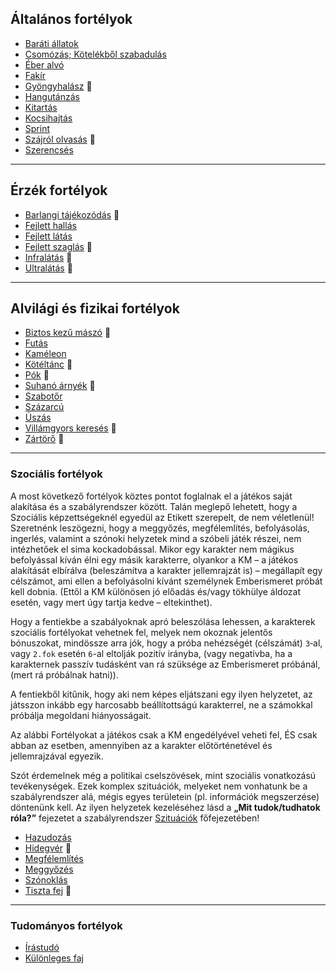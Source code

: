 ## Általános fortélyok

<!-- tag: altalanos__fortely -->
 
- [Baráti állatok](fortelyok.altalanos/barati_allatok.md)
- [Csomózás; Kötelékből szabadulás](fortelyok.altalanos/csomozas__kotelekbol_szabadulas.md)
- [Éber alvó](fortelyok.altalanos/eber_alvo.md)
- [Fakír](fortelyok.altalanos/fakir.md)
- [Gyöngyhalász](fortelyok.altalanos/gyongyhalasz.md) 🔺
- [Hangutánzás](fortelyok.altalanos/hangutanzas.md)
- [Kitartás](fortelyok.altalanos/kitartas.md)
- [Kocsihajtás](fortelyok.altalanos/kocsihajtas.md)
- [Sprint](fortelyok.altalanos/sprint.md)
- [Szájról olvasás](fortelyok.altalanos/szajrol_olvasas.md) 🔺
- [Szerencsés](fortelyok.altalanos/szerencses.md)

---
## Érzék fortélyok

<!-- tag: erzek__fortely -->

- [Barlangi tájékozódás](fortelyok.erzekek/barlangi_tajekozodas.md) 🔺
- [Fejlett hallás](fortelyok.erzekek/fejlett_hallas.md)
- [Fejlett látás](fortelyok.erzekek/fejlett_latas.md)
- [Fejlett szaglás](fortelyok.erzekek/fejlett_szaglas.md) 🔺
- [Infralátás](fortelyok.erzekek/infralatas.md) 🔺
- [Ultralátás](fortelyok.erzekek/ultralatas.md) 🔺

---
## Alvilági és fizikai fortélyok

<!-- tag: alvilagi__fizikai__fortely -->

- [Biztos kezű mászó](fortelyok.altalanos/biztos_kezu_maszo.md) 🔺
- [Futás](fortelyok.altalanos/futas.md)
- [Kaméleon](fortelyok.altalanos/kameleon.md)
- [Kötéltánc](fortelyok.altalanos/koteltanc.md) 🔺
- [Pók](fortelyok.altalanos/pok.md) 🔺
- [Suhanó árnyék](fortelyok.altalanos/suhano_arnyek.md) 🔺
- [Szabotőr](fortelyok.altalanos/szabotor.md)
- [Százarcú](fortelyok.altalanos/szazarcu.md)
- [Úszás](fortelyok.altalanos/uszas.md)
- [Villámgyors keresés](fortelyok.altalanos/villamgyors.kereses.md) 🔺
- [Zártörő](fortelyok.altalanos/zartoro.md) 🔺

---
### Szociális fortélyok

<!-- tag: szocialis__fortely -->

A most következő fortélyok köztes pontot foglalnak el a játékos saját alakítása és a szabályrendszer között. Talán meglepő lehetett, hogy a Szociális képzettségeknél egyedül az Etikett szerepelt, de nem véletlenül! Szeretnénk leszögezni, hogy a meggyőzés, megfélemlítés, befolyásolás, ingerlés, valamint a szónoki helyzetek mind a szóbeli játék részei, nem intézhetőek el sima kockadobással. Mikor egy karakter nem mágikus befolyással kíván élni egy másik karakterre, olyankor a KM – a játékos alakítását elbírálva (beleszámítva a karakter jellemrajzát is) – megállapít egy célszámot, ami ellen a befolyásolni kívánt személynek Emberismeret próbát kell dobnia. (Ettől a KM különösen jó előadás és/vagy tökhülye áldozat esetén, vagy mert úgy tartja kedve – eltekinthet).

Hogy a fentiekbe a szabályoknak apró beleszólása lehessen, a karakterek szociális fortélyokat vehetnek fel, melyek nem okoznak jelentős bónuszokat, mindössze arra jók, hogy a próba nehézségét (célszámát) `3`‑al, vagy `2.fok` esetén `6`-al eltolják pozitív irányba, (vagy negatívba, ha a karakternek passzív tudásként van rá szüksége az Emberismeret próbánál, (mert rá próbálnak hatni)).

A fentiekből kitűnik, hogy aki nem képes eljátszani egy ilyen helyzetet, az játsszon inkább egy harcosabb beállítottságú karakterrel, ne a számokkal próbálja megoldani hiányosságait.

Az alábbi Fortélyokat a játékos csak a KM engedélyével veheti fel, ÉS csak abban az esetben, amennyiben az a karakter előtörténetével és jellemrajzával egyezik.

Szót érdemelnek még a politikai cselszövések, mint szociális vonatkozású tevékenységek. Ezek komplex szituációk, melyeket nem vonhatunk be a szabályrendszer alá, mégis egyes területein (pl. információk megszerzése) döntenünk kell. Az ilyen helyzetek kezeléséhez lásd a **„Mit tudok/tudhatok róla?”** fejezetet a szabályrendszer [Szituációk](130_szituaciok.md) főfejezetében!

- [Hazudozás](fortelyok.altalanos/hazudozas.md)
- [Hidegvér](fortelyok.altalanos/hidegver.md) 🔺
- [Megfélemlítés](fortelyok.altalanos/megfelemlites.md)
- [Meggyőzés](fortelyok.altalanos/meggyozes.md)
- [Szónoklás](fortelyok.altalanos/szonoklas.md)
- [Tiszta fej](fortelyok.altalanos/tiszta_fej.md) 🔺

---
### Tudományos fortélyok

<!-- tag: tudomanyos__fortely -->

- [Írástudó](fortelyok.altalanos/irastudo.md)
- [Különleges faj](fortelyok.altalanos/kulonleges.faj.md)

